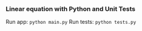 ### Linear equation with Python and Unit Tests

Run app: `python main.py`
Run tests: `python tests.py`
